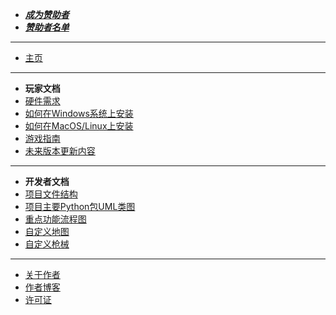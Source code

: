 - [***成为赞助者***](/support.md)
- [***赞助者名单***](/supporter.md)
---
- [主页](/README.md)
---
- **玩家文档**
- [硬件需求](/Player/require.md)
- [如何在Windows系统上安装](/Player/open_windows.md)
- [如何在MacOS/Linux上安装](/Player/open_unix.md)
- [游戏指南](/Player/how_to_play.md)
- [未来版本更新内容](/Player/future.md)
---
- **开发者文档**
- [项目文件结构](/Develop/struct.md)
- [项目主要Python包UML类图](Develop/UML/index.md)
- [重点功能流程图](Develop/flow/index.md)
- [自定义地图](/Develop/map/README.md)
- [自定义枪械](/Develop/thing/README.md)
---
- [关于作者](/anther.md)
- [作者博客](https://www.peler.top)
- [许可证](/LICENSE.md)
